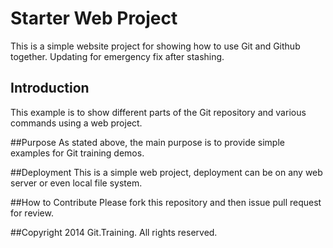 # Starter Web Project
This is a simple website project for showing how to use Git and Github together. Updating for emergency fix after stashing.

## Introduction
This example is to show different parts of the Git repository and various commands using a web project.

##Purpose
As stated above, the main purpose is to provide simple examples for Git training demos.

##Deployment
This is a simple web project, deployment can be on any web server or even local file system.

##How to Contribute
Please fork this repository and then issue pull request for review. 

##Copyright
2014 Git.Training. All rights reserved.